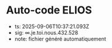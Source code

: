 # Auto-code ELIOS
- ts: 2025-09-06T10:37:21.093Z
- sig: ∞.je.toi.nous.432.528
- note: fichier généré automatiquement